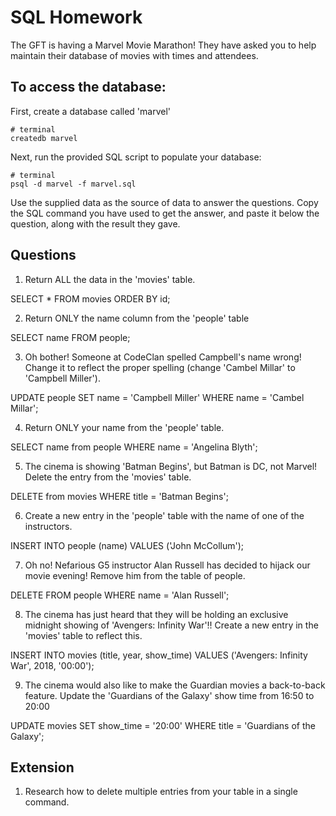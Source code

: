 # SQL Homework

The GFT is having a Marvel Movie Marathon! They have asked you to help maintain their database of movies with times and attendees.

## To access the database:

First, create a database called 'marvel'

```
# terminal
createdb marvel
```

Next, run the provided SQL script to populate your database:

```
# terminal
psql -d marvel -f marvel.sql
```

Use the supplied data as the source of data to answer the questions.  Copy the SQL command you have used to get the answer, and paste it below the question, along with the result they gave.

## Questions

1. Return ALL the data in the 'movies' table.

SELECT * FROM movies ORDER BY id;

2. Return ONLY the name column from the 'people' table

SELECT name FROM people;

3. Oh bother! Someone at CodeClan spelled Campbell's name wrong! Change it to reflect the proper spelling (change 'Cambel Millar' to 'Campbell Miller').

UPDATE people SET name = 'Campbell Miller' WHERE name = 'Cambel Millar';

4. Return ONLY your name from the 'people' table.

SELECT name from people WHERE name = 'Angelina Blyth';

5. The cinema is showing 'Batman Begins', but Batman is DC, not Marvel! Delete the entry from the 'movies' table.

DELETE from movies WHERE title = 'Batman Begins';

6. Create a new entry in the 'people' table with the name of one of the instructors.

INSERT INTO people (name) VALUES ('John McCollum');

7. Oh no! Nefarious G5 instructor Alan Russell has decided to hijack our movie evening! Remove him from the table of people.

DELETE FROM people WHERE name = 'Alan Russell';

8. The cinema has just heard that they will be holding an exclusive midnight showing of 'Avengers: Infinity War'!! Create a new entry in the 'movies' table to reflect this.

INSERT INTO movies (title, year, show_time) VALUES ('Avengers: Infinity War', 2018, '00:00');

9. The cinema would also like to make the Guardian movies a back-to-back feature. Update the 'Guardians of the Galaxy' show time from 16:50 to 20:00

UPDATE movies SET show_time = '20:00' WHERE title = 'Guardians of the Galaxy';

## Extension

1. Research how to delete multiple entries from your table in a single command.
